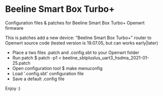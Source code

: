 # Beeline Smart Box Turbo+
Configuration files &amp; patches for Beeline Smart Box Turbo+ Openwrt firmware

This is patches add a new device: "Beeline Smart Box Turbo+" router to Openwrt source code (tested version is 19.07.05, but can works early|later)


- Place a two files .patch and .config.sbt to your Openwrt folder
- Run patch
   $ patch -p1 < beeline_sbtpluslus_uart3_hsdma_2021-01-25.patch
- Open configuration tool
   $ make menuconfig
- Load '.config.sbt' configuration file
- Save a default .config file

Enjoy :) 
